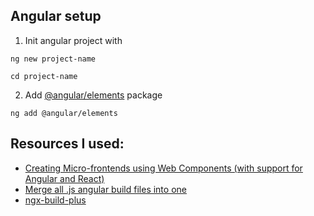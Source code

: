 ## Angular setup

1. Init angular project with

```
ng new project-name
```

```
cd project-name
```

2. Add [@angular/elements](https://angular.io/guide/elements) package

```
ng add @angular/elements
```

## Resources I used:

- [Creating Micro-frontends using Web Components (with support for Angular and React)](https://javascript.plainenglish.io/create-micro-frontends-using-web-components-with-support-for-angular-and-react-2d6db18f557a)
- [Merge all .js angular build files into one](https://stackoverflow.com/questions/42933220/how-to-get-one-file-as-output-of-angular-cli)
- [ngx-build-plus](https://github.com/manfredsteyer/ngx-build-plus)
